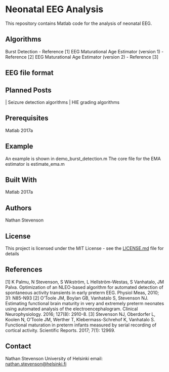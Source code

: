 # Neonatal EEG Analysis

This repository contains Matlab code for the analysis of neonatal EEG. 

## Algorithms

Burst Detection - Reference [1]
EEG Maturational Age Estimator (version 1) - Reference [2]
EEG Maturational Age Estimator (version 2) - Reference [3]

##


## EEG file format

## Planned Posts

| Seizure detection algorithms
| HIE grading algorithms

## Prerequisites

Matlab 2017a

## Example 

An example is shown in demo_burst_detection.m
The core file for the EMA estimator is estimate_ema.m

## Built With

Matlab 2017a

## Authors

Nathan Stevenson

## License

This project is licensed under the MIT License - see the [LICENSE.md](LICENSE.md) file for details

## References

[1] K Palmu, N Stevenson, S Wikström, L Hellström-Westas, S Vanhatalo, JM Palva. Optimization of an NLEO-based algorithm for automated detection of spontaneous activity transients in early preterm EEG. Physiol Meas, 2010; 31: N85-N93 
[2] O’Toole JM, Boylan GB, Vanhatalo S, Stevenson NJ. Estimating functional brain maturity in very and extremely preterm neonates using automated analysis of the electroencephalogram. Clinical Neurophysiology. 2016; 127(8): 2910-8.
[3] Stevenson NJ, Oberdorfer L, Koolen N, O’Toole JM, Werther T, Klebermass-Schrehof K, Vanhatalo S. Functional maturation in preterm infants measured by serial recording of cortical activity. Scientific Reports. 2017; 7(1): 12969.

## Contact

Nathan Stevenson
University of Helsinki
email: nathan.stevenson@helsinki.fi

